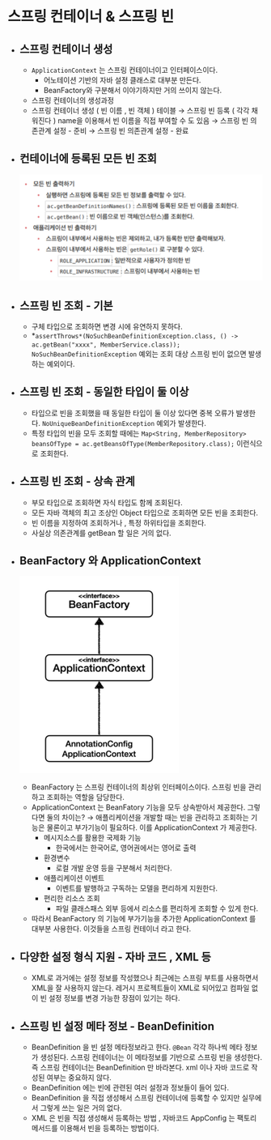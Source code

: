 # 스프링 컨테이너 & 스프링 빈

- ## 스프링 컨테이너 생성
    - `ApplicationContext` 는 스프링 컨테이너이고 인터페이스이다.
        - 어노테이션 기반의 자바 설정 클래스로 대부분 만든다.
        - BeanFactory와 구분해서 이야기하지만 거의 쓰이지 않는다.
    - 스프링 컨테이너의 생성과정
    - 스프링 컨테이너 생성 ( 빈 이름 , 빈 객체 ) 테이블 → 스프링 빈 등록 ( 각각 채워진다 ) name을 이용해서 빈 이름을 직접 부여할 수 도 있음 → 스프링 빈 의존관계 설정 - 준비 → 스프링 빈 의존관계 설정 - 완료
- ## 컨테이너에 등록된 모든 빈 조회

  ![img_7.png](img_7.png)

- ## 스프링 빈 조회 - 기본
    - 구체 타입으로 조회하면 변경 시에 유연하지 못하다.
    - *`assertThrows*(NoSuchBeanDefinitionException.class, () -> ac.getBean("xxxx", MemberService.class));`  `NoSuchBeanDefinitionException`  예외는 조회 대상 스프링 빈이 없으면 발생하는 예외이다.
- ## 스프링 빈 조회 - 동일한 타입이 둘 이상
    - 타입으로 빈을 조회했을 때 동일한 타입이 둘 이상 있다면 중복 오류가 발생한다. `NoUniqueBeanDefinitionException` 예외가 발생한다.
    - 특정 타입의 빈을 모두 조회할 때에는 `Map<String, MemberRepository> beansOfType = ac.getBeansOfType(MemberRepository.class);` 이런식으로 조회한다.
- ## 스프링 빈 조회 - 상속 관계
    - 부모 타입으로 조회하면 자식 타입도 함께 조회된다.
    - 모든 자바 객체의 최고 조상인 Object 타입으로 조회하면 모든 빈을 조회한다.
    - 빈 이름을 지정하여 조회하거나 , 특정 하위타입을 조회한다.
    - 사실상 의존관계를 getBean 할 일은 거의 없다.
- ## BeanFactory 와 ApplicationContext

  ![img_8.png](img_8.png)

    - BeanFactory 는 스프링 컨테이너의 최상위 인터페이스이다. 스프링 빈을 관리하고 조회하는 역할을 담당한다.
    - ApplicationContext 는 BeanFatory 기능을 모두 상속받아서 제공한다. 그렇다면 둘의 차이는? → 애플리케이션을 개발할 때는 빈을 관리하고 조회하는 기능은 물론이고 부가기능이 필요하다. 이를 ApplicationContext 가 제공한다.
        - 메시지소스를 활용한 국제화 기능
            - 한국에서는 한국어로, 영어권에서는 영어로 출력
        - 환경변수
            - 로컬 개발 운영 등을 구분해서 처리한다.
        - 애플리케이션 이벤트
            - 이벤트를 발행하고 구독하는 모델을 편리하게 지원한다.
        - 편리한 리소스 조회
            - 파일 클래스패스 외부 등에서 리소스를 편리하게 조회할 수 있게 한다.
    - 따라서 BeanFactory 의 기능에 부가기능을 추가한 ApplicationContext 를 대부분 사용한다. 이것들을 스프링 컨테이너 라고 한다.
- ## 다양한 설정 형식 지원 - 자바 코드 , XML 등
    - XML로 과거에는 설정 정보를 작성했으나 최근에는 스프링 부트를 사용하면서 XML을 잘 사용하지 않는다. 레거시 프로젝트들이 XML로 되어있고 컴파일 없이 빈 설정 정보를 변경 가능한 장점이 있기는 하다.
- ## 스프링 빈 설정 메타 정보 - BeanDefinition
    - BeanDefinition 을 빈 설정 메타정보라고 한다. `@Bean` <bean> 각각 하나씩 메타 정보가 생성된다. 스프링 컨테이너는 이 메타정보를 기반으로 스프링 빈을 생성한다. 즉 스프링 컨테이너는 BeanDefinition 만 바라본다. xml 이나 자바 코드로 작성된 여부는 중요하지 않다.
    - BeanDefinition 에는 빈에 관련된 여러 설정과 정보들이 들어 있다.
    - BeanDefinition 을 직접 생성해서 스프링 컨테이너에 등록할 수 있지만 실무에서 그렇게 쓰는 일은 거의 없다.
    - XML 은 빈을 직접 생성해서 등록하는 방법 , 자바코드 AppConfig 는 팩토리 메서드를 이용해서 빈을 등록하는 방법이다.